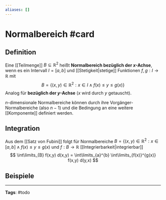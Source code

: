 ```yaml
---
aliases: []
---
```


# Normalbereich #card
## Definition
Eine [[Teilmenge]] $B \subseteq \mathbb{R}^{2}$ heißt **Normalbereich bezüglich der $x$-Achse**, wenn es ein Intervall $I=[a,b]$ und [[Stetigkeit|stetige]] Funktionen $f,g: I \to \mathbb{R}$ mit
$$
B=\{(x,y) \in \mathbb{R}^{2}: x \in I \land f(x)\leq y \leq g(x)\}
$$
Analog für **bezüglich der $y$-Achse** ($x$ wird durch $y$ getauscht).

$n$-dimensionale Normalbereiche können durch ihre Vorgänger-Normalbereiche (also $n-1$) und die Bedingung an eine weitere [[Komponente]] definiert werden.

## Integration
Aus dem [[Satz von Fubini]] folgt für Normalbereiche $B = \{(x,y) \in \mathbb{R}^{2}: x \in [a,b] \land f(x) \leq y \leq g(x)$ und $f: B \to \mathbb{R}$ [[Integrierbarkeit|integrierbar]]
$$
\int\limits_{B} f(x,y) d(x,y) = \int\limits_{a}^{b} \int\limits_{f(x)}^{g(x)} f(x,y) d(y,x)
$$

## Beispiele



---
**Tags**: #todo 